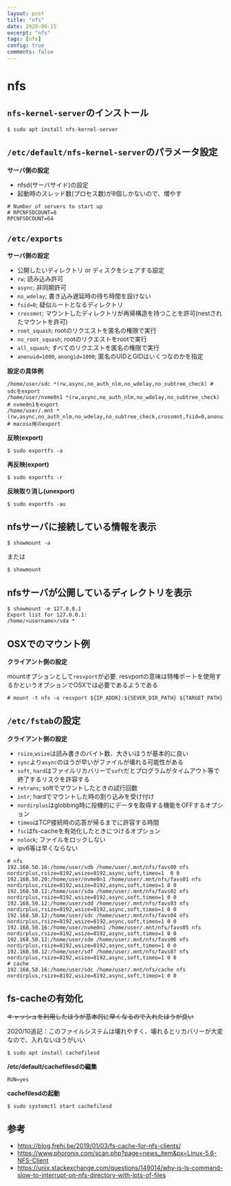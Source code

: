 ```yaml
---
layout: post
title: "nfs"
date: 2020-06-15
excerpt: "nfs"
tags: [nfs]
config: true
comments: false
---
```


# nfs

## `nfs-kernel-server`のインストール

```console
$ sudo apt install nfs-kernel-server
```

## `/etc/default/nfs-kernel-server`のパラメータ設定

**サーバ側の設定**  
 - nfsd(サーバサイド)の設定  
 - 起動時のスレッド数(プロセス数)が8個しかないので、増やす

```console
# Number of servers to start up
# RPCNFSDCOUNT=8
RPCNFSDCOUNT=64
```

## `/etc/exports`

**サーバ側の設定**  
 - 公開したいディレクトリ or ディスクをシェアする設定
 - `rw`; 読み込み許可
 - `async`; 非同期許可
 - `no_wdelay`; 書き込み遅延時の待ち時間を設けない
 - `fsid=0`; 疑似ルートとなるディレクトリ
 - `crossmnt`; マウントしたディレクトリが再帰構造を持つことを許可(nestされたマウントを許可)
 - `root_squash`; rootのリクエストを匿名の権限で実行
 - `no_root_squash`; rootのリクエストをrootで実行
 - `all_squash`; すべてのリクエストを匿名の権限で実行
 - `anonuid=1000`, `anongid=1000`; 匿名のUIDとGIDはいくつなのかを指定

**設定の具体例**  
```console
/home/user/sdc *(rw,async,no_auth_nlm,no_wdelay,no_subtree_check) # sdcをexport
/home/user/nvme0n1 *(rw,async,no_auth_nlm,no_wdelay,no_subtree_check) # nvme0n1をexport
/home/user/.mnt *(rw,async,no_auth_nlm,no_wdelay,no_subtree_check,crossmnt,fsid=0,anonuid=1000,anongid=1000,insecure,all_squash) # macosx用のexport
```



**反映(export)**  
```console
$ sudo exportfs -a
```

**再反映(export)**  
```console
$ sudo exportfs -r
```

**反映取り消し(unexport)**  
```console
$ sudo exportfs -au
```

## nfsサーバに接続している情報を表示

```console
$ showmount -a
```
または
```console
$ showmount
```

## nfsサーバが公開しているディレクトリを表示

```console
$ showmount -e 127.0.0.1
Export list for 127.0.0.1:
/home/<username>/sda *
```

## OSXでのマウント例
**クライアント側の設定**  

mountオプションとして`resvport`が必要. resvportの意味は特権ポートを使用するかというオプションでOSXでは必要であるようである 

```console
# mount -t nfs -o resvport ${IP_ADDR}:${SEVER_DIR_PATH} ${TARGET_PATH}
```

## `/etc/fstab`の設定
**クライアント側の設定**  

 - `rsize`,`wsize`は読み書きのバイト数、大きいほうが基本的に良い  
 - `sync`より`async`のほうが早いがファイルが壊れる可能性がある
 - `soft`, `hard`はファイルリカバリーで`soft`だとプログラムがタイムアウト等で終了するリスクを許容する
 - `retrans`; softでマウントしたときの試行回数
 - `intr`; hardでマウントした時の割り込みを受け付け
 - `nordirplus`はglobbing時に投機的にデータを取得する機能をOFFするオプション
 - `timeo`はTCP接続時の応答が帰るまでに許容する時間
 - `fsc`はfs-cacheを有効化したときにつけるオプション  
 - `nolock`; ファイルをロックしない
 - ipv6等は早くならない

```console
# nfs
192.168.50.16:/home/user/sdb /home/user/.mnt/nfs/favs00 nfs nordirplus,rsize=8192,wsize=8192,async,soft,timeo=1  0 0
192.168.50.20:/home/user/nvme0n1 /home/user/.mnt/nfs/favs01 nfs nordirplus,rsize=8192,wsize=8192,async,soft,timeo=1 0 0
192.168.50.12:/home/user/sda /home/user/.mnt/nfs/favs02 nfs nordirplus,rsize=8192,wsize=8192,async,soft,timeo=1 0 0
192.168.50.12:/home/user/sdd /home/user/.mnt/nfs/favs03 nfs nordirplus,rsize=8192,wsize=8192,async,soft,timeo=1 0 0
192.168.50.12:/home/user/sdc /home/user/.mnt/nfs/favs04 nfs nordirplus,rsize=8192,wsize=8192,async,soft,timeo=1 0 0
192.168.50.16:/home/user/nvme0n1 /home/user/.mnt/nfs/favs05 nfs nordirplus,rsize=8192,wsize=8192,async,soft,timeo=1 0 0
192.168.50.12:/home/user/sde /home/user/.mnt/nfs/favs06 nfs nordirplus,rsize=8192,wsize=8192,async,soft,timeo=1 0 0
192.168.50.12:/home/user/sdf /home/user/.mnt/nfs/favs07 nfs nordirplus,rsize=8192,wsize=8192,async,soft,timeo=1 0 0
# cache
192.168.50.16:/home/user/sdc /home/user/.mnt/nfs/cache nfs nordirplus,rsize=8192,wsize=8192,async,soft,timeo=1 0 0
```

## fs-cacheの有効化
~~キャッシュを利用したほうが基本的に早くなるので入れたほうが良い~~

2020/10追記：このファイルシステムは壊れやすく、壊れるとリカバリーが大変なので、入れないほうがいい

```console
$ sudo apt install cachefilesd
```

**/etc/default/cachefilesdの編集**

```console
RUN=yes
```

**cachefilesdの起動**

```console
$ sudo systemctl start cachefilesd
```

## 参考
 - https://blog.frehi.be/2019/01/03/fs-cache-for-nfs-clients/
 - https://www.phoronix.com/scan.php?page=news_item&px=Linux-5.6-NFS-Client
 - https://unix.stackexchange.com/questions/149014/why-is-ls-command-slow-to-interrupt-on-nfs-directory-with-lots-of-files
